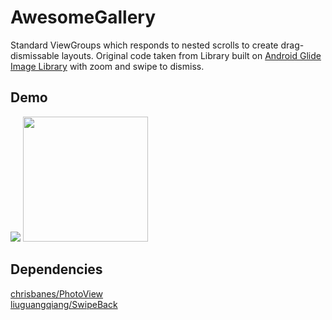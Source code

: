 # AwesomeGallery
Standard ViewGroups which responds to nested scrolls to create drag-dismissable layouts. Original code taken from
Library built on <a href="https://www.androidhive.info/2016/04/android-glide-image-library-building-image-gallery-app/">Android Glide Image Library</a> with zoom and swipe to dismiss.


## Demo
 
![](http://martenolsson.se/images/ag.gif)
<img src="/art/ag.gif?raw=true" width="200px">

## Dependencies

<a href="https://github.com/chrisbanes/PhotoView">chrisbanes/PhotoView</a><br/>
<a href="https://github.com/liuguangqiang/SwipeBack">liuguangqiang/SwipeBack</a>
